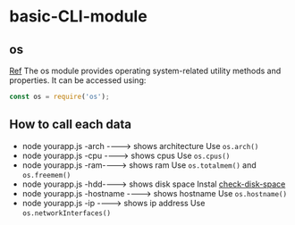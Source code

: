 # basic-CLI-module

## os
[Ref](https://nodejs.org/dist/latest-v14.x/docs/api/os.html)
The os module provides operating system-related utility methods and properties. It can be accessed using:
```js
const os = require('os');
```

## How to call each data
- node yourapp.js -arch ----> shows architecture
Use `os.arch()`
- node yourapp.js -cpu ----> shows cpus
Use `os.cpus()`
- node yourapp.js -ram----> shows ram
Use `os.totalmem()` and `os.freemem()`
- node yourapp.js -hdd----> shows disk space
Instal [check-disk-space](https://www.npmjs.com/package/check-disk-space)
- node yourapp.js -hostname ----> shows hostname
Use `os.hostname()`
- node yourapp.js -ip ----> shows ip address
Use `os.networkInterfaces()`
